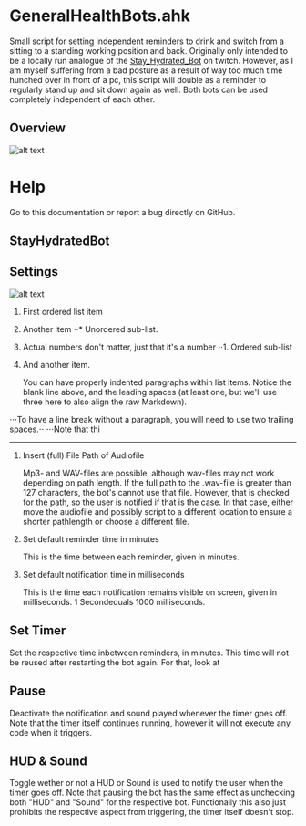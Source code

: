 # GeneralHealthBots.ahk
Small script for setting independent reminders to drink and switch from a sitting to a standing working position and back. Originally only intended to be a locally run analogue of the [Stay_Hydrated_Bot](https://www.twitch.tv/stay_hydrated_bot/about) on twitch. 
However, as I am myself suffering from a bad posture as a result of way too much time hunched over in front of a pc, this script will double as a reminder to regularly stand up and sit down again as well. Both bots can be used completely independent of each other.

## Overview
![alt text](https://github.com/Gewerd-Strauss/GeneralHealthBots.ahk/blob/main/Github%20Help%20Pictures/SHB_Submenu_Overview.jpeg?raw=true)


# Help
Go to this documentation or report a bug directly on GitHub. 


## StayHydratedBot


## Settings
![alt text](https://github.com/Gewerd-Strauss/GeneralHealthBots.ahk/blob/main/Github%20Help%20Pictures/SHB_Submenu_Settings_ActiveBackup.jpeg?raw=true)

1. First ordered list item
2. Another item
⋅⋅* Unordered sub-list. 
1. Actual numbers don't matter, just that it's a number
⋅⋅1. Ordered sub-list
4. And another item.

   You can have properly indented paragraphs within list items. Notice the blank line above, and the leading spaces (at least one, but we'll use three here to also align the raw Markdown).

⋅⋅⋅To have a line break without a paragraph, you will need to use two trailing spaces.⋅⋅
⋅⋅⋅Note that thi
   
____
1. Insert (full) File Path of Audiofile
   
   Mp3- and WAV-files are possible, although wav-files may not work depending on path length. If the full path to the .wav-file is greater than 127 characters, the bot's cannot use that file. However, that is checked for the path, so the user is notified if that is the case. In that case, either move the audiofile and possibly script to a different location to ensure a shorter pathlength or choose a different file. 

2. Set default reminder time in minutes
   
   This is the time between each reminder, given in minutes.

3. Set default notification time in milliseconds
   
   This is the time each notification remains visible on screen, given in milliseconds. 1 Secondequals 1000 milliseconds.



## Set Timer
Set the respective time inbetween reminders, in minutes. This time will not be reused after restarting the bot again. For that, look at


## Pause
Deactivate the notification and sound played whenever the timer goes off. Note that the timer itself continues running, however it will not execute any code when it triggers.




## HUD & Sound
Toggle wether or not a HUD or Sound is used to notify the user when the timer goes off.
Note that pausing the bot has the same effect as unchecking both "HUD" and "Sound" for the respective bot. 
Functionally this also just prohibits the respective aspect from triggering, the timer itself doesn't stop.
